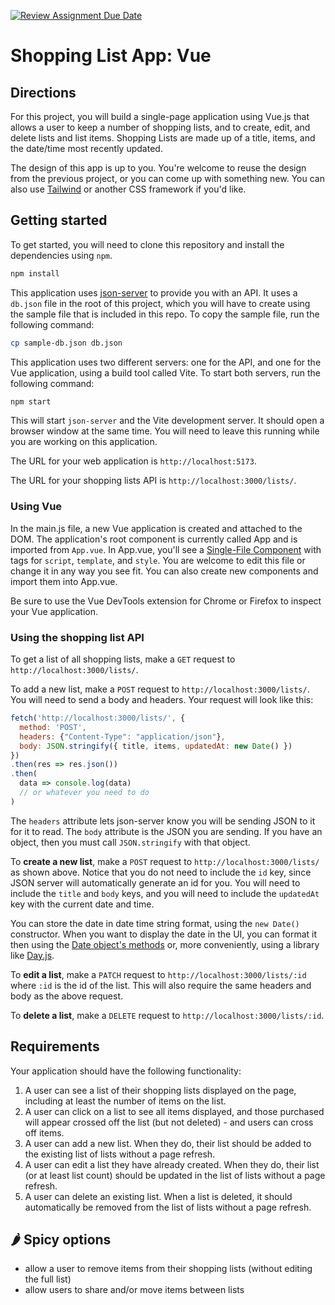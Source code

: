 [![Review Assignment Due Date](https://classroom.github.com/assets/deadline-readme-button-24ddc0f5d75046c5622901739e7c5dd533143b0c8e959d652212380cedb1ea36.svg)](https://classroom.github.com/a/RqhuAf8n)
# Shopping List App: Vue

## Directions

For this project, you will build a single-page application using Vue.js that allows a user to keep a number of shopping lists, and to create, edit, and delete lists and list items. Shopping Lists are made up of a title, items, and the date/time most recently updated. 

The design of this app is up to you. You're welcome to reuse the design from the previous project, or you can come up with something new. You can also use [Tailwind](https://tailwindcss.com/) or another CSS framework if you'd like.

## Getting started

To get started, you will need to clone this repository and install the dependencies using `npm`.

```sh
npm install
```

This application uses [json-server](https://github.com/typicode/json-server) to provide you with an API. It uses a `db.json` file in the root of this project, which you will have to create using the sample file that is included in this repo. To copy the sample file, run the following command:

```sh
cp sample-db.json db.json
```

This application uses two different servers: one for the API, and one for the Vue application, using a build tool called Vite. To start both servers, run the following command:

```sh
npm start
```

This will start `json-server` and the Vite development server. It should open a browser window at the same time. You will need to leave this running while you are working on this application.

The URL for your web application is `http://localhost:5173`.

The URL for your shopping lists API is `http://localhost:3000/lists/`.

### Using Vue

In the main.js file, a new Vue application is created and attached to the DOM. The application's root component is currently called App and is imported from `App.vue`. In App.vue, you'll see a [Single-File Component](https://vuejs.org/guide/scaling-up/sfc.html) with tags for `script`, `template`, and `style`. You are welcome to edit this file or change it in any way you see fit. You can also create new components and import them into App.vue.

Be sure to use the Vue DevTools extension for Chrome or Firefox to inspect your Vue application.

### Using the shopping list API

To get a list of all shopping lists, make a `GET` request to `http://localhost:3000/lists/`.

To add a new list, make a `POST` request to `http://localhost:3000/lists/`. You will need to send a body and headers. Your request will look like this:

```js
fetch('http://localhost:3000/lists/', {
  method: 'POST', 
  headers: {"Content-Type": "application/json"}, 
  body: JSON.stringify({ title, items, updatedAt: new Date() })
})
.then(res => res.json())
.then(
  data => console.log(data)
  // or whatever you need to do
)
```

The `headers` attribute lets json-server know you will be sending JSON to it for it to read. The `body` attribute is the JSON you are sending. If you have an object, then you must call `JSON.stringify` with that object.

To **create a new list**, make a `POST` request to `http://localhost:3000/lists/` as shown above. Notice that you do not need to include the `id` key, since JSON server will automatically generate an id for you. You will need to include the `title` and `body` keys, and you will need to include the `updatedAt` key with the current date and time. 

You can store the date in date time string format, using the `new Date()` constructor. When you want to display the date in the UI, you can format it then using the [Date object's methods](https://developer.mozilla.org/en-US/docs/Web/JavaScript/Reference/Global_Objects/Date) or, more conveniently, using a library like [Day.js](https://day.js.org/).

To **edit a list**, make a `PATCH` request to `http://localhost:3000/lists/:id` where `:id` is the id of the list. This will also require the same headers and body as the above request.

To **delete a list**, make a `DELETE` request to `http://localhost:3000/lists/:id`.

## Requirements

Your application should have the following functionality:

1. A user can see a list of their shopping lists displayed on the page, including at least the number of items on the list.
2. A user can click on a list to see all items displayed, and those purchased will appear crossed off the list (but not deleted) - and users can cross off items.
3. A user can add a new list. When they do, their list should be added to the existing list of lists without a page refresh.
4. A user can edit a list they have already created. When they do, their list (or at least list count) should be updated in the list of lists without a page refresh.
5. A user can delete an existing list. When a list is deleted, it should automatically be removed from the list of lists without a page refresh.

## 🌶️ Spicy options

- allow a user to remove items from their shopping lists (without editing the full list)
- allow users to share and/or move items between lists

